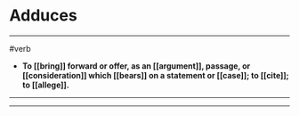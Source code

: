 # Adduces
---
#verb
- **To [[bring]] forward or offer, as an [[argument]], passage, or [[consideration]] which [[bears]] on a statement or [[case]]; to [[cite]]; to [[allege]].**
---
---
